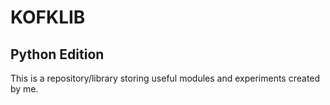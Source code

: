 # KOFKLIB
## Python Edition

This is a repository/library storing useful modules and experiments created by me.